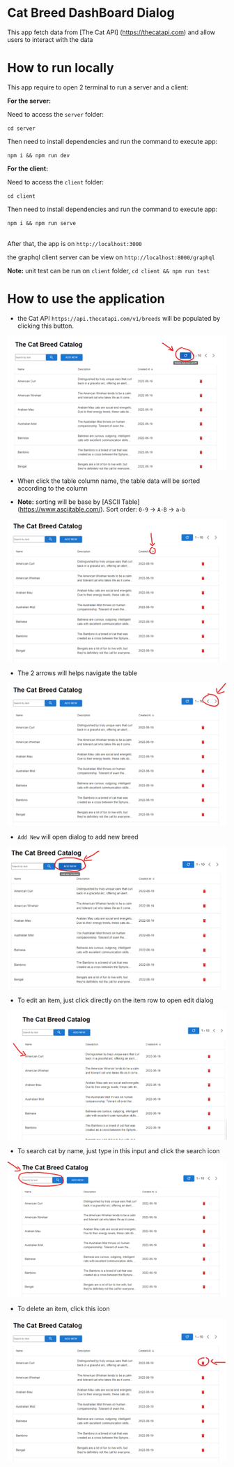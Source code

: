 # Cat Breed DashBoard Dialog

This app fetch data from [The Cat API] (https://thecatapi.com) and allow users to interact with the data

# How to run locally

This app require to open 2 terminal to run a server and a client:

**For the server:**

Need to access the `server` folder:

`cd server`

Then need to install dependencies and run the command to execute app:

`npm i && npm run dev`

**For the client:**

Need to access the `client` folder:

`cd client`

Then need to install dependencies and run the command to execute app:

`npm i && npm run serve`

\
After that, the app is on `http://localhost:3000`

the graphql client server can be view on `http://localhost:8000/graphql`

**Note:** unit test can be run on `client` folder, `cd client && npm run test`

# How to use the application

- the Cat API `https://api.thecatapi.com/v1/breeds` will be populated by clicking this button.

![alt text](./images/fetchCat.png)

- When click the table column name, the table data will be sorted according to the column

- **Note:** sorting will be base by [ASCII Table] (https://www.asciitable.com/). Sort order: `0-9` -> `A-B` -> `a-b`

![alt text](./images/sortCat.png)

- The 2 arrows will helps navigate the table

![alt text](./images/pagination.png)

- `Add New` will open dialog to add new breed

![alt text](./images/addCat.png)

- To edit an item, just click directly on the item row to open edit dialog

![alt text](./images/editCat.png)

- To search cat by name, just type in this input and click the search icon

![alt text](./images/searchCat.png)

- To delete an item, click this icon

![alt text](./images/deleteCat.png)
